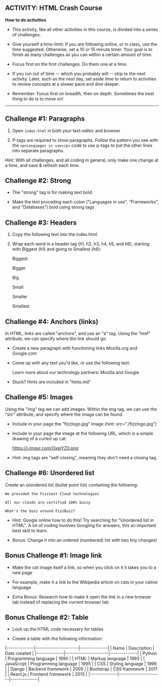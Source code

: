 ACTIVITY: HTML Crash Course
-------------------------------------

**How to do activities**

- This activity, like all other activities in this course, is divided into a
  series of challenges.

- Give yourself a time-limit: If you are following online, or in class, use the
  time suggested. Otherwise, set a 10 or 15 minute timer. Your goal is to
  finish as many challenges as you can within a certain amount of time.

- Focus first on the first challenges. Do them one at a time.

- If you run out of time -- which you probably will -- skip to the next
  activity. Later, such as the next day, set aside time to return to activities
  to review concepts at a slower pace and dive deeper.

- Remember: Focus first on breadth, then on depth. Sometimes the best thing to
  do is to move on!



-------------------------------------



Challenge #1: Paragraphs
---------------------------

1. Open `index.html` in both your text-editor and browser

2. P-tags are required to show paragraphs. Follow the pattern you see with the
`<p>Languages in use</p>` code to use p-tags to put the other lines into
separate paragraphs.

Hint: With all challenges, and all coding in general, only make one change at a
time, and save & refresh each time.



Challenge #2: Strong
---------------------------

- The "strong" tag is for making text bold.

- Make the text proceding each colon ("Languages in use", "Frameworks", and
  "Databases") bold using strong tags




Challenge #3: Headers
---------------------------

1. Copy the following text into the index.html

2. Wrap each word in a header tag (h1, h2, h3, h4, h5, and h6), starting with
Biggest (h1) and going to Smallest (h6):


    Biggest

    Bigger

    Big

    Small

    Smaller

    Smallest




Challenge #4: Anchors (links) 
------------------------------

In HTML, links are called "anchors", and use an "a" tag. Using the "href"
attribute, we can specify where the link should go.

- Create a new paragraph with functioning links Mozilla.org and Google.com
- Come up with any text you'd like, or use the following text:


    Learn more about our technology partners: Mozilla and Google


- Stuck? Hints are included in "hints.md"





Challenge #5: Images
------------------------------

Using the "img" tag we can add images. Within the img tag, we can use the "src"
attribute, and specify where the image can be found.

- Include in your page the "fizzlogo.jpg" image (hint: src="./fizzlogo.jpg")

- Include in your page the image at the following URL, which is a simple
  drawing of a curled up cat:

    https://i.imgur.com/OxpjYZ0.png


- Hint: img tags are "self-closing", meaning they don't need a closing tag.



Challenge #6: Unordered list
------------------------------

Create an unordered list (bullet point list) containing the following:

    We provided the Fizziest Cloud technologies

    All our clouds are certified 100% buzzy

    What's the buzz around FizzBuzz?


- Hint: Google online how to do this! Try searching for "Unordered list in
  HTML". A lot of coding involves Googling for answers, this an important best
  skill to learn.

- Bonus: Change it into an ordered (numbered) list with two tiny changes!



Bonus Challenge #1: Image link
-------------------------------

- Make the cat image itself a link, so when you click on it it takes you to a
  new page

- For example, make it a link to the Wikipedia article on cats in your native
  language

- Extra Bonus: Research how to make it open the link in a new browser tab
  instead of replacing the current browser tab




Bonus Challenge #2: Table
---------------------------

- Look up the HTML code necessary for tables

- Create a table with the following information:


|--------------|----------------------|--------------|
| Name         | Description          | Date created |
|--------------|----------------------|--------------|
| Python       | Programming language | 1990         |
| HTML         | Markup language      | 1993         |
| JavaScript   | Programming language | 1995         |
| CSS          | Styling language     | 1996         |
| Django       | Backend framework    | 2005         |
| Bootstrap    | CSS framework        | 2011         |
| React.js     | Frontend framework   | 2013         |
|--------------|----------------------|--------------|


